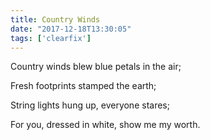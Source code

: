 ```yaml
---
title: Country Winds
date: "2017-12-18T13:30:05"
tags: ['clearfix']
---
```


Country winds blew blue petals in the air;

Fresh footprints stamped the earth;

String lights hung up, everyone stares;

For you, dressed in white, show me my worth.
